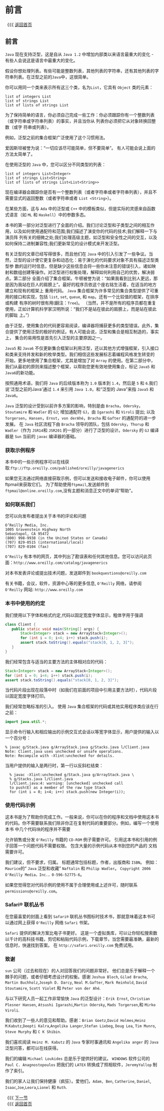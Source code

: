 # 前言

《《《 [返回首页](./)

## 前言

`Java` 现在支持泛型，这是自从 `Java 1.2` 中增加内部类以来语言最重大的变化 - 有些人会说这是语言中最重大的变化。

假设你想处理列表。有些可能是整数列表，其他列表的字符串，还有其他列表的字符串列表。在泛型之前的`Java`中，这很简单。

你可以用同一个类来表示所有这三个类，名为`List`，它具有 `Object` 类的元素：

```text
list of integers List
list of strings List
list of lists of strings List
```

为了保持简单的语言，你必须自己完成一些工作：你必须跟踪你有一个整数列表（或字符串或字符串列表）的事实，并且当你从 列表你必须把它从对象转换回整数（或字 符串或列表）。

例如，泛型之前的集合框架广泛使用了这个习惯用法。

爱因斯坦被誉为说：“一切应该尽可能简单，但不要简单”。 有人可能会说上面的方法太简单了。

在使用泛型的 `Java` 中，您可以区分不同类型的列表：

```text
list of integers List<Integer>
list of strings List<String>
list of lists of strings List<List<String>>
```

现在编译器会跟踪你是否有一个整数列表（或者字符串或者字符串列表），并且不需要显式的返回整数（或者字符串或者 `List <String>`）。

在某些方面，这与 `Ada` 中的泛型或 `C++` 中的模板类似，但是实际的灵感来自函数式语言（如 `ML` 和 `Haskell`）中的参数多态。

本书的第一部分对泛型进行了全面的介绍。我们讨论泛型和子类型之间的相互作用，以及如何使用通配符和范围;我们描述了演变你的代码的技术;我们解释一下与演员阵 列有关的细微之处;我们处理高级主题，如泛型和安全性之间的交互，以及如何保持二进制兼容性;我们更新常见的设计模式来开发泛型。

有关泛型的文章已经写得很多，而且他们在 `Java` 中的引入引发了一些争议。当然，泛型的设计使它更复杂和动态化：易于演化的代码要求对象不具有描述泛型类型参 数的运行时信息，但是缺少这些信息会将一些你未注意的错误引入，诸如映射和数组创建等操作。对泛型进行权衡处理，解释如何利用自己的优势，解决弱点。第二部分 全面介绍了集合框架。牛顿被誉为说：“如果我看到比别人更远，那是因为我站在巨人的肩膀上”。最好的程序员依这个座右铭生活着，在适当的地方建立和现有的框架上 重用代码。 `Java` 集合框架为许多常见的集合类型提供了可重用的接口和实现，包括 `list`, `set`, `queue`, 和 `map`。还有一个比较值的框架，在排序或构建 有序的树时很有用\(翻注：`Tree`\)。 （当然，并不是所有的程序员都在重复使用，正如计算机科学家汉明所说：“我们不是站在彼此的肩膀上，而是站在彼此的脚趾 上。”）

由于泛型，使用集合的代码更容易阅读，编译器将捕获更多的类型错误。此外，集合提供了使用泛型的极好的例证。有人可能会说，泛型和集合是相互制造的，事实上， 集合的易用性是首先引入泛型的主要原因之一。

`Java5` 和 `Java6` 不仅更新集合框架以利用泛型，还以其他方式增强框架，引入接口和类来支持并发和新的枚举类型。我们相信这些发展标志着编程风格发生转变的 开始，更多地使用了集合框架，尤其是增加了对 `Array` 的使用。在第二部分中，我们从最初的原则来描述整个框架，以帮助您更有效地使用集合，标记 `Java5` 和 `Java6`的新功能。

按照通用术语，我们将 `Java` 的后续版本称为 `1.0` 版本到 `1.4`，然后是 `5` 和 `6`.我们说'泛型之前的Java'通过 `1.4` 来引用 `Java 1.0`，和“泛型的 Java”来指 `Java5` 和 `Java6`。

`Java` 泛型的设计受到以前许多方案的影响，特别是由 `Bracha`，`Odersky`，`Stoutamire` 和 `Wadler` 的 `GJ`; 增加通配符 `GJ`，由 `Igarashi` 和 `Viroli` 提出; 以及 `Torgersen`，`Hansen`，`Ernst`，`von derAhé`，`Bracha` 和 `Gafter` 的通配符的进一步发展。 在 `Java` 社区流程下由 `Bracha` 领导的团队，包括 `Odersky`，`Thorup` 和 `Wadler`（作为 `JSR14`和 `JSR201` 的一部分）进行了泛型的设计。`Odersky` 的 `GJ` 编译器是 `Sun` 当前的 `javac` 编译器的基础。

### 获取示例程序

本书中的一些示例程序可以在线获取:`ftp://ftp.oreilly.com/published/oreilly/javagenerics`

如果您无法通过网络直接获取示例，但可以发送和接收电子邮件，你可以使用ftpmail来获取它们。 为了帮助使用`ftpmail`,发送邮件到 `ftpmail@online.oreilly.com`,没有主题和消息正文中的单词“帮助”。

### 如何联系我们

您可以向发布者提出关于本书的评论和问题

```text
O’Reilly Media, Inc.
1005 Gravenstein Highway North
Sebastopol, CA 95472
(800) 998-9938 (in the United States or Canada)
(707) 829-0515 (international/local)
(707) 829-0104 (fax)
```

`O’Reilly` 有本书的网页，其中列出了勘误表和任何其他信息。您可以访问此页面：`http://www.oreilly.com/catalog/javagenerics`

对本书发表评论或提出技术问题，发送邮件到 `bookquestions@oreilly.com`

有关书籍，会议，软件，资源中心等的更多信息, `O'Reilly` 网络，请参阅 `O'Reilly` 网站: `http://www.oreilly.com`

### 本书中使用的约定

我们使用以下字体和格式约定,代码以固定宽度字体显示，粗体字用于强调

```java
class Client {
   public static void main(String[] args) {
       Stack<Integer> stack = new ArrayStack<Integer>();
       for (int i = 0; i<4; i++) stack.push(i);
       assert stack.toString().equals("stack[0, 1, 2, 3]");
   }
}
```

我们经常包含与适当的主要方法的主体相对应的代码：

```java
Stack<Integer> stack = new ArrayStack<Integer>();
for (int i = 0; i<4; i++) stack.push(i);
assert stack.toString().equals("stack[0, 1, 2, 3]");
```

当代码片段出现在段落中时（如我们在前面的项目中引用主要方法时），代码片段以固定宽度字体打印。

我们经常忽略标准的引入。 使用 `Java` 集合框架的代码或其他实用程序类应该在行之前：

```java
import java.util.*;
```

显示命令行输入和相应输出的示例交互式会话以等宽字体显示，用户提供的输入以一个百分号：

```text
% javac g/Stack.java g/ArrayStack.java g/Stacks.java l/Client.java
Note: Client.java uses unchecked or unsafe operations.
Note: Recompile with -Xlint:unchecked for details.
```

当用户提供的输入是两行时，第一行以反斜杠结束：

```text
  % javac -Xlint:unchecked g/Stack.java g/ArrayStack.java \
  % g/Stacks.java l/Client.java
  l/Client.java:4: warning: [unchecked] unchecked call
  to push(E) as a member of the raw type Stack
  for (int i = 0; i<4; i++) stack.push(new Integer(i));
```

### 使用代码示例

这本书是为了帮助你完成工作。一般来说，你可以在你的程序和文档中使用这本书的代码。你不需要联系我们除非你正在复制代码的重要部分。例如，编写一个使用本书 中几个代码块的程序并不需要

允许销售或分发 `O'Reilly` 书籍的 `CD-ROM` 例子需要许可。 引用这本书和引用的例子回答一个问题代码不需要权限。 包含大量的示例代码从本书到您的产品的 文档需要许可。

我们建议，但不要求，归属。 标题通常包括标题，作者，出版商和 `ISBN`。 例如：`Maurice`的“ `Java` 泛型和收藏” `Naftalin` 和 `Philip Wadler`。 `Copyright 2006 O'Reilly Media，Inc.，0-596-52775-6`。

如果您觉得您对代码示例的使用不属于合理使用或上述许可，随时联系 `permissions@oreilly.com`。

### Safari® 联机丛书

在您最喜爱的封面上看到 `Safari®` 联机丛书图标时技术书，那就意味着这本书可以通过网上获得 `O'Reilly` 网络 `Safari` 书架。

`Safari` 提供的解决方案比电子书更好。 这是一个虚拟类库，可以让你轻松搜索数以千计的高科技书籍，剪切和粘贴代码示例，下载章节，当您需要最准确，最新的 信息时，快速找到答案。 在 `http://safari.oreilly.com` 免费试用。

### 致谢

`sun` 公司（过去和现在）的人对回答我们的问题非常好。 他们总是乐于解释一个棘手的问题，或者仔细考虑设计的权衡。感谢 `Joshua Bloch`, `Gilad Bracha`, `Martin Buchholz`,`Joseph D. Darcy`, `Neal M.Gafter`, `Mark Reinhold`, `David Stoutamire`, `Scott Violet` 和 `Peter von der Ahé`.

与以下研究人员一起工作非常愉快 `Java` 的泛型设计：`Erik Ernst`, `Christian Plesner Hansen`, `Atsushi Igarashi`,`Martin Odersky`, `Mads Torgersen`,和 `Mirko Viroli`.

我们收到了一些人的意见和帮助。感谢：`Brian Goetz`,`David Holmes`,`Heinz M`.`Kabutz`,`Deepti Kalra`,`Angelika Langer`,`Stefan Liebeg`, `Doug Lea`, `Tim Munro`, `Steve Murphy` 和 `C K Shibin`.

我们喜欢阅读 `Heinz M. Kabutz` 的 `Java` 专家时事通讯和 `Angelika anger` 的 `Java` 泛型问答，都可以在线获得。

我们的编辑 `Michael Loukides` 总是乐于提供好的建议。 `WINDOWS` 软件公司的 `Paul C. Anagnostopoulos` 把我们的 `LATEX` 转换成了照相软件，`JeremyYallop` 制作了索引。

我们的家人让我们保持健康（疯狂）。爱他们，`Adam, Ben`, `Catherine`, `Daniel`, `Isaac`,`Joe`,`Leora`,`Lionel` 和 `Ruth`.

《《《 [下一节](https://github.com/zerotoneorg/Java-Generics-and-Collections/tree/e41f1e9a8eb376f2de33abd6022ce3b2989ba771/di-yi-bu-fen-fan-xing/README.md)  
《《《 [返回首页](./)

